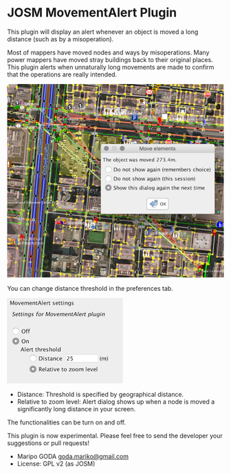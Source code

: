 JOSM MovementAlert Plugin 
======

This plugin will display an alert whenever an object is moved a long distance (such as by a misoperation).

Most of mappers have moved nodes and ways by misoperations.
Many power mappers have moved stray buildings back to their original places.
This plugin alerts when unnaturally long movements are made to confirm that the operations are really intended. 

 
 ![Usage](https://raw.githubusercontent.com/maripo/JOSM_movementalert/master/doc/img/screenshot.png)

You can change distance threshold in the preferences tab. 

 ![Preferences](https://raw.githubusercontent.com/maripo/JOSM_movementalert/master/doc/img/screenshot_pref.png)

* Distance: Threshold is specified by geographical distance.
* Relative to zoom level: Alert dialog shows up when a node is moved a significantly long distance in your screen. 

The functionalities can be turn on and off.

This plugin is now experimental. Please feel free to send the developer your suggestions or pull requests!

 * Maripo GODA <goda.mariko@gmail.com>
 * License: GPL v2 (as JOSM)
    